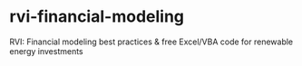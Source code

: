 # rvi-financial-modeling
RVI: Financial modeling best practices &amp; free Excel/VBA code for renewable energy investments
